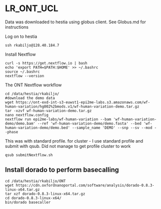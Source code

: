 # LR_ONT_UCL

Data was downloaded to hestia using globus client.  See Globus.md for instructions

Log on to hestia
```
ssh rkabiljo@128.40.184.7
```
Install Nextflow
```
curl -s https://get.nextflow.io | bash
echo 'export PATH=$PATH:$HOME' >> ~/.bashrc
source ~/.bashrc
nextflow --version
```

The ONT Nextflow workflow
```
cd /data/hestia/rkabiljo/
#download the demo data
wget https://ont-exd-int-s3-euwst1-epi2me-labs.s3.amazonaws.com/wf-human-variation/hg002%2bmods.v1/wf-human-variation-demo.tar.gz
tar -xzvf wf-human-variation-demo.tar.gz
nano nextflow.config
nextflow run epi2me-labs/wf-human-variation --bam 'wf-human-variation-demo/demo.bam' --ref 'wf-human-variation-demo/demo.fasta' --bed 'wf-human-variation-demo/demo.bed' --sample_name 'DEMO' --snp --sv --mod --phase
```
This was with standard profile.  for cluster - I use standard profile and submit with qsub. Did not manage to get profile cluster to work
```
qsub submitNextflow.sh
```

## Install dorado to perform basecalling
```
cd /data/hestia/rkabiljo/ONT
wget https://cdn.oxfordnanoportal.com/software/analysis/dorado-0.8.3-linux-x64.tar.gz
tar xzf dorado-0.8.3-linux-x64.tar.gz 
cd dorado-0.8.3-linux-x64/
bin/dorado basecaller
```

```
